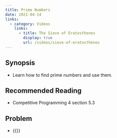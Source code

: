 ```yaml
---
title: Prime Numbers
date: 2021-04-14
links:
  - category: Videos
    links:
      - title: The Sieve of Eratosthenes
        display: true
        url: /videos/sieve-of-eratosthenes
---
```


## Synopsis

 - Learn how to find prime numbers and use them.

## Recommended Reading

 - Competitive Programming 4 section 5.3

## Problem

 - {{<UVa id="484" name="543 - Goldbach’s Conjecture" >}}
